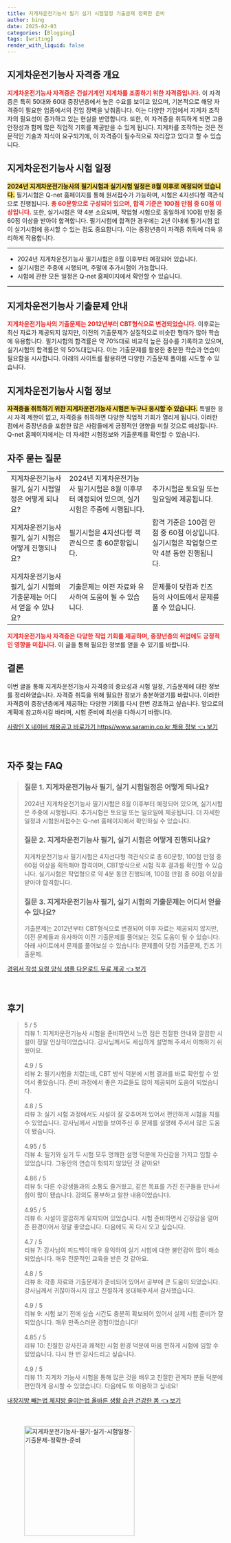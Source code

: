 ```yaml
---
title: 지게차운전기능사 필기 실기 시험일정 기출문제 정확한 준비
author: bing
date: 2025-02-03
categories: [Blogging]
tags: [writing]
render_with_liquid: false
---
```



<h2 id='지게차운전기능사자격증개요'>지게차운전기능사 자격증 개요</h2>

<p><b><span style="color: #ee2323;">지게차운전기능사 자격증은 건설기계인 지게차를 조종하기 위한 자격증입니다.</span></b> 이 자격증은 특히 50대와 60대 중장년층에서 높은 수요를 보이고 있으며, 기본적으로 해당 자격증이 필요한 업종에서의 진입 장벽을 낮춰줍니다. 이는 다양한 기업에서 지게차 조작자의 필요성이 증가하고 있는 현실을 반영합니다. 또한, 이 자격증을 취득하게 되면 고용 안정성과 함께 많은 직업적 기회를 제공받을 수 있게 됩니다. 지게차를 조작하는 것은 전문적인 기술과 지식이 요구되기에, 이 자격증이 필수적으로 자리잡고 있다고 할 수 있습니다.</p>

<h2 id='지게차운전기능사시험일정'>지게차운전기능사 시험 일정</h2>

<p><b><span style="background-color: #ffe066;">2024년 지게차운전기능사의 필기시험과 실기시험 일정은 8월 이후로 예정되어 있습니다.</span></b> 필기시험은 Q-net 홈페이지를 통해 원서접수가 가능하며, 시험은 4지선다형 객관식으로 진행됩니다. <b><span style="color: #ee2323;">총 60문항으로 구성되어 있으며, 합격 기준은 100점 만점 중 60점 이상입니다.</span></b> 또한, 실기시험은 약 4분 소요되며, 작업형 시험으로 동일하게 100점 만점 중 60점 이상을 받아야 합격합니다. 필기시험에 합격한 경우에는 2년 이내에 필기시험 없이 실기시험에 응시할 수 있는 점도 중요합니다. 이는 중장년층이 자격증 취득에 더욱 유리하게 작용합니다.</p>

<hr />

<ul>
    <li>2024년 지게차운전기능사 필기시험은 8월 이후부터 예정되어 있습니다.</li>
    <li>실기시험은 주중에 시행되며, 주말에 추가시험이 가능합니다.</li>
    <li>시험에 관한 모든 일정은 Q-net 홈페이지에서 확인할 수 있습니다.</li>
</ul>

<hr />

<h2 id='지게차운전기능사기출문제안내'>지게차운전기능사 기출문제 안내</h2>

<p><b><span style="color: #ee2323;">지게차운전기능사의 기출문제는 2012년부터 CBT형식으로 변경되었습니다.</span></b> 이후로는 최신 자료가 제공되지 않지만, 이전의 기출문제가 실질적으로 비슷한 형태가 많아 학습에 유용합니다. 필기시험의 합격률은 약 70%대로 비교적 높은 점수를 기록하고 있으며, 실기시험의 합격률은 약 50%대입니다. 이는 기출문제를 활용한 충분한 학습과 연습이 필요함을 시사합니다. 아래의 사이트를 활용하면 다양한 기출문제 풀이를 시도할 수 있습니다.</p>

<h2 id='지게차운전기능사시험정보'>지게차운전기능사 시험 정보</h2>

<p><b><span style="background-color: #ffe066;">자격증을 취득하기 위한 지게차운전기능사 시험은 누구나 응시할 수 있습니다.</span></b> 특별한 응시 자격 제한이 없고, 자격증을 취득하면 다양한 직업적 기회가 열리게 됩니다. 이러한 점에서 중장년층을 포함한 많은 사람들에게 긍정적인 영향을 미칠 것으로 예상됩니다. Q-net 홈페이지에서는 더 자세한 시험정보와 기출문제를 확인할 수 있습니다.</p>

<h2 id='자주묻는질문'>자주 묻는 질문</h2>

<table>
    <tr>
        <td>지게차운전기능사 필기, 실기 시험일정은 어떻게 되나요?</td>
        <td>2024년 지게차운전기능사 필기시험은 8월 이후부터 예정되어 있으며, 실기시험은 주중에 시행됩니다.</td>
        <td>추가시험은 토요일 또는 일요일에 제공됩니다.</td>
    </tr>
    <tr>
        <td>지게차운전기능사 필기, 실기 시험은 어떻게 진행되나요?</td>
        <td>필기시험은 4지선다형 객관식으로 총 60문항입니다.</td>
        <td>합격 기준은 100점 만점 중 60점 이상입니다. 실기시험은 작업형으로 약 4분 동안 진행됩니다.</td>
    </tr>
    <tr>
        <td>지게차운전기능사 필기, 실기 시험의 기출문제는 어디서 얻을 수 있나요?</td>
        <td>기출문제는 이전 자료와 유사하여 도움이 될 수 있습니다.</td>
        <td>문제풀이 닷컴과 킨즈 등의 사이트에서 문제를 풀 수 있습니다.</td>
    </tr>
</table>

<p><b><span style="color: #ee2323;">지게차운전기능사 자격증은 다양한 직업 기회를 제공하며, 중장년층의 취업에도 긍정적인 영향을 미칩니다.</span></b> 이 글을 통해 필요한 정보를 얻을 수 있기를 바랍니다.</p>

<h2 id='결론'>결론</h2>

<p>이번 글을 통해 지게차운전기능사 자격증의 중요성과 시험 일정, 기출문제에 대한 정보를 정리하였습니다. 자격증 취득을 위해 필요한 정보가 충분하였기를 바랍니다. 이러한 자격증이 중장년층에게 제공하는 다양한 기회를 다시 한번 강조하고 싶습니다. 앞으로의 계획에 참고하시길 바라며, 시험 준비에 최선을 다하시기 바랍니다.</p>


<p><a class="click-button" title="사람인 X 네이버 채용공고 바로가기 https//www.saramin.co.kr 채용 정보" href="https://aptwhite.github.io/posts/%EC%82%AC%EB%9E%8C%EC%9D%B8-X-%EB%84%A4%EC%9D%B4%EB%B2%84-%EC%B1%84%EC%9A%A9%EA%B3%B5%EA%B3%A0-%EB%B0%94%EB%A1%9C%EA%B0%80%EA%B8%B0-httpswww.saramin.co.kr-%EC%B1%84%EC%9A%A9-%EC%A0%95%EB%B3%B4/" rel="dofollow">사람인 X 네이버 채용공고 바로가기 https//www.saramin.co.kr 채용 정보 👈 보기</a></p><br>
<h2 id='자주_찾는_FAQ'>자주 찾는 FAQ</h2>
<div itemscope="" itemtype="https://schema.org/FAQPage"> 
<blockquote> 
<div itemscope="" itemprop="mainEntity" itemtype="https://schema.org/Question"> 
<h3 itemprop="name">질문 1. 지게차운전기능사 필기, 실기 시험일정은 어떻게 되나요?</h3> 
<div itemscope="" itemprop="acceptedAnswer" itemtype="https://schema.org/Answer"> 
<span itemprop="text"> 
<p>2024년 지게차운전기능사 필기시험은 8월 이후부터 예정되어 있으며, 실기시험은 주중에 시행됩니다. 추가시험은 토요일 또는 일요일에 제공됩니다. 더 자세한 일정과 시험원서접수는 Q-net 홈페이지에서 확인하실 수 있습니다.</p> 
</span> 
</div> 
</div> 
<div itemscope="" itemprop="mainEntity" itemtype="https://schema.org/Question"> 
<h3 itemprop="name">질문 2. 지게차운전기능사 필기, 실기 시험은 어떻게 진행되나요?</h3> 
<div itemscope="" itemprop="acceptedAnswer" itemtype="https://schema.org/Answer"> 
<span itemprop="text"> 
<p>지게차운전기능사 필기시험은 4지선다형 객관식으로 총 60문항, 100점 만점 중 60점 이상을 획득해야 합격이며, CBT방식으로 시험 직후 결과를 확인할 수 있습니다. 실기시험은 작업형으로 약 4분 동안 진행되며, 100점 만점 중 60점 이상을 받아야 합격합니다.</p> 
</span> 
</div> 
</div> 
<div itemscope="" itemprop="mainEntity" itemtype="https://schema.org/Question"> 
<h3 itemprop="name">질문 3. 지게차운전기능사 필기, 실기 시험의 기출문제는 어디서 얻을 수 있나요?</h3> 
<div itemscope="" itemprop="acceptedAnswer" itemtype="https://schema.org/Answer"> 
<span itemprop="text"> 
<p>기출문제는 2012년부터 CBT형식으로 변경되어 이후 자료는 제공되지 않지만, 이전 문제들과 유사하여 이전 기출문제를 풀어보는 것도 도움이 될 수 있습니다. 아래 사이트에서 문제를 풀어보실 수 있습니다: 문제풀이 닷컴 기출문제, 킨즈 기출문제.</p> 
</span> 
</div> 
</div> 
</blockquote> 
</div>
<p><a class="click-button" title="경위서 작성 요령 양식 샘플 다운로드 무료 제공" href="https://aptwhite.github.io/posts/%EA%B2%BD%EC%9C%84%EC%84%9C-%EC%9E%91%EC%84%B1-%EC%9A%94%EB%A0%B9-%EC%96%91%EC%8B%9D-%EC%83%98%ED%94%8C-%EB%8B%A4%EC%9A%B4%EB%A1%9C%EB%93%9C-%EB%AC%B4%EB%A3%8C-%EC%A0%9C%EA%B3%B5/" rel="dofollow">경위서 작성 요령 양식 샘플 다운로드 무료 제공 👈 보기</a></p><br>
<h2 id='후기'>후기</h2>
<div itemscope itemtype="https://schema.org/Product">
  <blockquote>
  <div itemprop="review" itemscope itemtype="https://schema.org/Review">
      <div itemprop="reviewRating" itemscope itemtype="https://schema.org/Rating"> <span itemprop="ratingValue">5</span> / <span itemprop="bestRating">5</span> </div>
      <span itemprop="reviewBody">리뷰 1: 지게차운전기능사 시험을 준비하면서 느낀 점은 친절한 안내와 깔끔한 시설이 정말 인상적이었습니다. 강사님께서도 세심하게 설명해 주셔서 이해하기 쉬웠어요.</span>
  </div>
  <br>
  <div itemprop="review" itemscope itemtype="https://schema.org/Review">
      <div itemprop="reviewRating" itemscope itemtype="https://schema.org/Rating"> <span itemprop="ratingValue">4.9</span> / <span itemprop="bestRating">5</span> </div>
      <span itemprop="reviewBody">리뷰 2: 필기시험을 치렀는데, CBT 방식 덕분에 시험 결과를 바로 확인할 수 있어서 좋았습니다. 준비 과정에서 좋은 자료들도 많이 제공되어 도움이 되었습니다.</span>
  </div>
  <br>
  <div itemprop="review" itemscope itemtype="https://schema.org/Review">
      <div itemprop="reviewRating" itemscope itemtype="https://schema.org/Rating"> <span itemprop="ratingValue">4.8</span> / <span itemprop="bestRating">5</span> </div>
      <span itemprop="reviewBody">리뷰 3: 실기 시험 과정에서도 시설이 잘 갖추어져 있어서 편안하게 시험을 치를 수 있었습니다. 강사님께서 시범을 보여주신 후 문제를 설명해 주셔서 많은 도움이 됐습니다.</span>
  </div>
  <br>
  <div itemprop="review" itemscope itemtype="https://schema.org/Review">
      <div itemprop="reviewRating" itemscope itemtype="https://schema.org/Rating"> <span itemprop="ratingValue">4.95</span> / <span itemprop="bestRating">5</span> </div>
      <span itemprop="reviewBody">리뷰 4: 필기와 실기 두 시험 모두 명쾌한 설명 덕분에 자신감을 가지고 임할 수 있었습니다. 그동안의 연습이 헛되지 않았던 것 같아요!</span>
  </div>
  <br>
  <div itemprop="review" itemscope itemtype="https://schema.org/Review">
      <div itemprop="reviewRating" itemscope itemtype="https://schema.org/Rating"> <span itemprop="ratingValue">4.86</span> / <span itemprop="bestRating">5</span> </div>
      <span itemprop="reviewBody">리뷰 5: 다른 수강생들과의 소통도 즐거웠고, 같은 목표를 가진 친구들을 만나서 힘이 많이 됐습니다. 강의도 풍부하고 알찬 내용이었습니다.</span>
  </div>
  <br>
  <div itemprop="review" itemscope itemtype="https://schema.org/Review">
      <div itemprop="reviewRating" itemscope itemtype="https://schema.org/Rating"> <span itemprop="ratingValue">4.95</span> / <span itemprop="bestRating">5</span> </div>
      <span itemprop="reviewBody">리뷰 6: 시설이 깔끔하게 유지되어 있었습니다. 시험 준비하면서 긴장감을 덜어준 환경이어서 정말 좋았습니다. 다음에도 꼭 다시 오고 싶습니다.</span>
  </div>
  <br>
  <div itemprop="review" itemscope itemtype="https://schema.org/Review">
      <div itemprop="reviewRating" itemscope itemtype="https://schema.org/Rating"> <span itemprop="ratingValue">4.7</span> / <span itemprop="bestRating">5</span> </div>
      <span itemprop="reviewBody">리뷰 7: 강사님의 피드백이 매우 유익하여 실기 시험에 대한 불안감이 많이 해소되었습니다. 매우 전문적인 교육을 받은 것 같아요.</span>
  </div>
  <br>
  <div itemprop="review" itemscope itemtype="https://schema.org/Review">
      <div itemprop="reviewRating" itemscope itemtype="https://schema.org/Rating"> <span itemprop="ratingValue">4.8</span> / <span itemprop="bestRating">5</span> </div>
      <span itemprop="reviewBody">리뷰 8: 각종 자료와 기출문제가 준비되어 있어서 공부에 큰 도움이 되었습니다. 강사님께서 귀찮아하시지 않고 친절하게 응대해주셔서 감사했습니다.</span>
  </div>
  <br>
  <div itemprop="review" itemscope itemtype="https://schema.org/Review">
      <div itemprop="reviewRating" itemscope itemtype="https://schema.org/Rating"> <span itemprop="ratingValue">4.9</span> / <span itemprop="bestRating">5</span> </div>
      <span itemprop="reviewBody">리뷰 9: 시험 보기 전에 실습 시간도 충분히 확보되어 있어서 실제 시험 준비가 잘 되었습니다. 매우 만족스러운 경험이었습니다!</span>
  </div>
  <br>
  <div itemprop="review" itemscope itemtype="https://schema.org/Review">
      <div itemprop="reviewRating" itemscope itemtype="https://schema.org/Rating"> <span itemprop="ratingValue">4.85</span> / <span itemprop="bestRating">5</span> </div>
      <span itemprop="reviewBody">리뷰 10: 친절한 강사진과 쾌적한 시험 환경 덕분에 마음 편하게 시험에 임할 수 있었습니다. 다시 한 번 감사드리고 싶습니다.</span>
  </div>
  <br>
  <div itemprop="review" itemscope itemtype="https://schema.org/Review">
      <div itemprop="reviewRating" itemscope itemtype="https://schema.org/Rating"> <span itemprop="ratingValue">4.9</span> / <span itemprop="bestRating">5</span> </div>
      <span itemprop="reviewBody">리뷰 11: 지게차 기능사 시험을 통해 많은 것을 배우고 친절한 관계자 분들 덕분에 편안하게 응시할 수 있었습니다. 다음에도 또 이용하고 싶네요!</span>
  </div>
  </blockquote>
</div>
<p><a class="click-button" title="내장지방 빼는법 체지방 줄이는법 올바른 생활 습관 건강한 몸" href="https://aptwhite.github.io/posts/%EB%82%B4%EC%9E%A5%EC%A7%80%EB%B0%A9-%EB%B9%BC%EB%8A%94%EB%B2%95-%EC%B2%B4%EC%A7%80%EB%B0%A9-%EC%A4%84%EC%9D%B4%EB%8A%94%EB%B2%95-%EC%98%AC%EB%B0%94%EB%A5%B8-%EC%83%9D%ED%99%9C-%EC%8A%B5%EA%B4%80-%EA%B1%B4%EA%B0%95%ED%95%9C-%EB%AA%B8/" rel="dofollow">내장지방 빼는법 체지방 줄이는법 올바른 생활 습관 건강한 몸 👈 보기</a></p><br>
<figure class="image"><img src="https://aptwhite.github.io/assets/img/thumbnail/지게차운전기능사-필기-실기-시험일정-기출문제-정확한-준비.webp" alt="지게차운전기능사-필기-실기-시험일정-기출문제-정확한-준비" width="256" height="256"></figure>